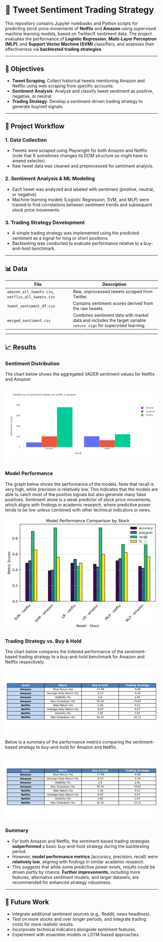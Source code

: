 # 🧠 Tweet Sentiment Trading Strategy

This repository contains Jupyter notebooks and Python scripts for predicting stock price movements of **Netflix** and **Amazon** using supervised machine learning models, based on Twitter/X sentiment data. The project evaluates the performance of **Logistic Regression**, **Multi-Layer Perceptron (MLP)**, and **Support Vector Machine (SVM)** classifiers, and assesses their effectiveness via **backtested trading strategies**.

---

## 🎯 Objectives

- **Tweet Scraping**: Collect historical tweets mentioning Amazon and Netflix using web scraping from specific accounts.
- **Sentiment Analysis**: Analyze and classify tweet sentiment as positive, negative, or neutral.
- **Trading Strategy**: Develop a sentiment-driven trading strategy to generate buy/sell signals.

---

## 🔁 Project Workflow

### 1. Data Collection
- Tweets were scraped using Playwright for both Amazon and Netflix (note that X sometimes changes its DOM structure so might have to amend selector).
- Raw tweet data was cleaned and preprocessed for sentiment analysis.

### 2. Sentiment Analysis & ML Modeling
- Each tweet was analyzed and labeled with sentiment (positive, neutral, or negative).
- Machine learning models (Logistic Regression, SVM, and MLP) were trained to find correlations between sentiment trends and subsequent stock price movements.

### 3. Trading Strategy Development
- A simple trading strategy was implemented using the predicted sentiment as a signal for long or short positions.
- Backtesting was conducted to evaluate performance relative to a buy-and-hold benchmark.

---

## 📊 Data

| File | Description |
|------|-------------|
| `amazon_all_tweets.csv`, `netflix_all_tweets.csv` | Raw, unprocessed tweets scraped from Twitter. |
| `tweet_sentiment_df.csv` | Contains sentiment scores derived from the raw tweets. |
| `merged_sentiment.csv` | Combines sentiment data with market data and includes the target variable `return_sign` for supervised learning. |

---

## 📈 Results

### Sentiment Distribution

The chart below shows the aggregated VADER sentiment values for Netflix and Amazon:

![Sentiment Distribution](notebooks/images/sentiment_distribution.png)

### Model Performance

The graph below shows the performance of the models. Note that recall is very high, while precision is relatively low. This indicates that the models are able to catch most of the positive signals but also generate many false positives. Sentiment alone is a weak predictor of stock price movements, which aligns with findings in academic research, where predictive power tends to be low unless combined with other technical indicators or news.

![Model Performance](notebooks/images/model_performance.png)

### Trading Strategy vs. Buy & Hold

The chart below compares the indexed performance of the sentiment-based trading strategy to a buy-and-hold benchmark for Amazon and Netflix respectively.

![Strategy vs Buy & Hold Table](notebooks/images/strategy_vs_buyhold_table.png)


Below is a summary of the performance metrics comparing the sentiment-based strategy to buy-and-hold for Amazon and Netflix.

![Performance Table](notebooks/images/strategy_vs_buyhold_table.png)

### Summary
- For both Amazon and Netflix, the sentiment-based trading strategies **outperformed** a basic buy-and-hold strategy during the backtesting period.
- However, **model performance metrics** (accuracy, precision, recall) were **relatively low**, aligning with findings in similar academic research.
- This suggests that while some predictive power exists, results could be driven partly by chance. **Further improvements**, including more features, alternative sentiment models, and larger datasets, are recommended for enhanced strategy robustness.

---

## 🚀 Future Work

- Integrate additional sentiment sources (e.g., Reddit, news headlines).
- Test on more stocks and over longer periods, and integrate trading costs for more realistic results.
- Incorporate technical indicators alongside sentiment features.
- Experiment with ensemble models or LSTM-based approaches.

